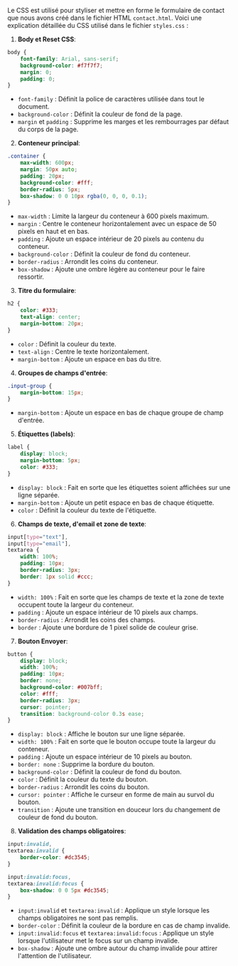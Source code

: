 Le CSS est utilisé pour styliser et mettre en forme le formulaire de contact que nous avons créé dans le fichier HTML `contact.html`. Voici une explication détaillée du CSS utilisé dans le fichier `styles.css` :

1. **Body et Reset CSS**:
```css
body {
    font-family: Arial, sans-serif;
    background-color: #f7f7f7;
    margin: 0;
    padding: 0;
}
```
- `font-family` : Définit la police de caractères utilisée dans tout le document.
- `background-color` : Définit la couleur de fond de la page.
- `margin` et `padding` : Supprime les marges et les rembourrages par défaut du corps de la page.

2. **Conteneur principal**:
```css
.container {
    max-width: 600px;
    margin: 50px auto;
    padding: 20px;
    background-color: #fff;
    border-radius: 5px;
    box-shadow: 0 0 10px rgba(0, 0, 0, 0.1);
}
```
- `max-width` : Limite la largeur du conteneur à 600 pixels maximum.
- `margin` : Centre le conteneur horizontalement avec un espace de 50 pixels en haut et en bas.
- `padding` : Ajoute un espace intérieur de 20 pixels au contenu du conteneur.
- `background-color` : Définit la couleur de fond du conteneur.
- `border-radius` : Arrondit les coins du conteneur.
- `box-shadow` : Ajoute une ombre légère au conteneur pour le faire ressortir.

3. **Titre du formulaire**:
```css
h2 {
    color: #333;
    text-align: center;
    margin-bottom: 20px;
}
```
- `color` : Définit la couleur du texte.
- `text-align` : Centre le texte horizontalement.
- `margin-bottom` : Ajoute un espace en bas du titre.

4. **Groupes de champs d'entrée**:
```css
.input-group {
    margin-bottom: 15px;
}
```
- `margin-bottom` : Ajoute un espace en bas de chaque groupe de champ d'entrée.

5. **Étiquettes (labels)**:
```css
label {
    display: block;
    margin-bottom: 5px;
    color: #333;
}
```
- `display: block` : Fait en sorte que les étiquettes soient affichées sur une ligne séparée.
- `margin-bottom` : Ajoute un petit espace en bas de chaque étiquette.
- `color` : Définit la couleur du texte de l'étiquette.

6. **Champs de texte, d'email et zone de texte**:
```css
input[type="text"],
input[type="email"],
textarea {
    width: 100%;
    padding: 10px;
    border-radius: 3px;
    border: 1px solid #ccc;
}
```
- `width: 100%` : Fait en sorte que les champs de texte et la zone de texte occupent toute la largeur du conteneur.
- `padding` : Ajoute un espace intérieur de 10 pixels aux champs.
- `border-radius` : Arrondit les coins des champs.
- `border` : Ajoute une bordure de 1 pixel solide de couleur grise.

7. **Bouton Envoyer**:
```css
button {
    display: block;
    width: 100%;
    padding: 10px;
    border: none;
    background-color: #007bff;
    color: #fff;
    border-radius: 3px;
    cursor: pointer;
    transition: background-color 0.3s ease;
}
```
- `display: block` : Affiche le bouton sur une ligne séparée.
- `width: 100%` : Fait en sorte que le bouton occupe toute la largeur du conteneur.
- `padding` : Ajoute un espace intérieur de 10 pixels au bouton.
- `border: none` : Supprime la bordure du bouton.
- `background-color` : Définit la couleur de fond du bouton.
- `color` : Définit la couleur du texte du bouton.
- `border-radius` : Arrondit les coins du bouton.
- `cursor: pointer` : Affiche le curseur en forme de main au survol du bouton.
- `transition` : Ajoute une transition en douceur lors du changement de couleur de fond du bouton.

8. **Validation des champs obligatoires**:
```css
input:invalid,
textarea:invalid {
    border-color: #dc3545;
}

input:invalid:focus,
textarea:invalid:focus {
    box-shadow: 0 0 5px #dc3545;
}
```
- `input:invalid` et `textarea:invalid` : Applique un style lorsque les champs obligatoires ne sont pas remplis.
- `border-color` : Définit la couleur de la bordure en cas de champ invalide.
- `input:invalid:focus` et `textarea:invalid:focus` : Applique un style lorsque l'utilisateur met le focus sur un champ invalide.
- `box-shadow` : Ajoute une ombre autour du champ invalide pour attirer l'attention de l'utilisateur.